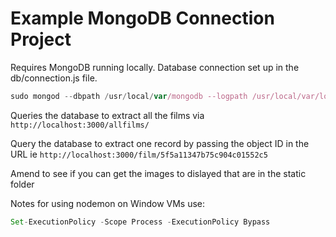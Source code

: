 # Example MongoDB Connection Project

Requires MongoDB running locally. Database connection set up in the db/connection.js file.

```Javascript
sudo mongod --dbpath /usr/local/var/mongodb --logpath /usr/local/var/log/mongodb/mongo.log --fork
```

Queries the database to extract all the films via `http://localhost:3000/allfilms/`

Query the database to extract one record by passing the object ID in the URL ie `http://localhost:3000/film/5f5a11347b75c904c01552c5`

Amend to see if you can get the images to dislayed that are in the static folder

Notes for using nodemon on Window VMs use:

```Javascript
Set-ExecutionPolicy -Scope Process -ExecutionPolicy Bypass
```
